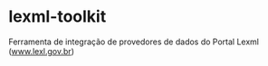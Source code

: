 lexml-toolkit
=============

Ferramenta de integração de provedores de dados do Portal Lexml (www.lexl.gov.br)
